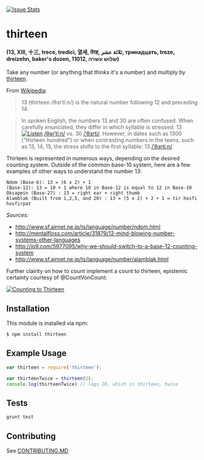 [![Issue Stats](http://issuestats.com/github/phillipalexander/thirteen/badge/pr?style=flat)](http://issuestats.com/github/phillipalexander/thirteen)

# thirteen
#### (13, XIII, 十三, trece, tredici, 열세, तेरह, ثلاثة عشر, тринадцать, treze, dreizehn, baker's dozen, 11012, שלוש עשרה)

Take any number (or anything that _thinks_ it's a number)
and multiply by [thirteen][13].

From [Wikipedia][13]:
> 13 (thirteen /θɜrˈtiːn/) is the natural number following 12 and preceding 14.

> In spoken English, the numbers 13 and 30 are often confused. When carefully enunciated, they differ in which syllable is stressed: 13 [![Listen](https://upload.wikimedia.org/wikipedia/commons/thumb/3/3b/Speakerlink-new.svg/22px-Speakerlink-new.svg.png)](https://upload.wikimedia.org/wikipedia/commons/0/06/En-us-thirteen.ogg) [/θərˈtiːn/][not13] vs. 30 [/ˈθɜrti/][not13]. However, in dates such as 1300 ("thirteen hundred") or when contrasting numbers in the teens, such as 13, 14, 15, the stress shifts to the first syllable: 13 [/ˈθɜrtiːn/][not13].

Thirteen is represented in numerous ways, depending on the desired counting system. Outside of the common base-10 system, here are a few examples of other ways to understand the number 13:

```
Ndom (Base-6): 13 = (6 x 2) + 1 
(Base-12): 13 = 10 + 1 where 10 in Base-12 is equal to 12 in Base-10 
Oksapmin (Base-27) : 13 = right ear + right thumb
Alamblak (Built from 1,2,5, and 20) : 13 = (5 x 2) + 2 + 1 = tir hosfi hosfirpat
```

_Sources:_
* http://www.sf.airnet.ne.jp/ts/language/number/ndom.html 
* http://mentalfloss.com/article/31879/12-mind-blowing-number-systems-other-languages 
* http://io9.com/5977095/why-we-should-switch-to-a-base-12-counting-system 
* http://www.sf.airnet.ne.jp/ts/language/number/alamblak.html 

Further clairity on how to count implement a count to thirteen, epistemic certainty courtesy of @CountVonCount:

[![Counting to Thirteen](http://img.youtube.com/vi/XDQU0CcVKFI/0.jpg)](https://www.youtube.com/watch?v=XDQU0CcVKFI)

## Installation

This module is installed via npm:

``` bash
$ npm install thirteen
```

## Example Usage

``` js
var thirteen = require('thirteen');

var thirteenTwice = thirteen(2);
console.log(thirteenTwice) // logs 26, which is thirteen, twice
```

## Tests

``` bash
grunt test
```

## Contributing

See [CONTRIBUTING.MD](CONTRIBUTING.md)

[13]:http://en.wikipedia.org/wiki/13_(number)
[not13]:https://en.wikipedia.org/wiki/Help:IPA_for_English
